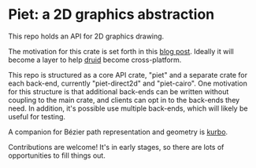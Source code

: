 # Piet: a 2D graphics abstraction

This repo holds an API for 2D graphics drawing.

The motivation for this crate is set forth in this [blog post]. Ideally it will become a layer to help [druid] become cross-platform.

This repo is structured as a core API crate, "piet" and a separate crate for each back-end, currently "piet-direct2d" and "piet-cairo". One motivation for this structure is that additional back-ends can be written without coupling to the main crate, and clients can opt in to the back-ends they need. In addition, it's possible use multiple back-ends, which will likely be useful for testing.

A companion for Bézier path representation and geometry is [kurbo].

Contributions are welcome! It's in early stages, so there are lots of opportunities to fill things out.

[blog post]: https://raphlinus.github.io/rust/graphics/2018/10/11/2d-graphics.html
[druid]: https://github.com/xi-editor/druid
[kurbo]: https://github.com/linebender/kurbo
